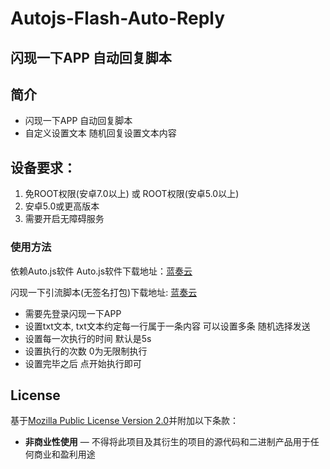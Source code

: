 # Autojs-Flash-Auto-Reply
## 闪现一下APP 自动回复脚本
## 简介
* 闪现一下APP 自动回复脚本
* 自定义设置文本 随机回复设置文本内容


## 设备要求：
1. 免ROOT权限(安卓7.0以上) 或 ROOT权限(安卓5.0以上)
2. 安卓5.0或更高版本
3. 需要开启无障碍服务




### 使用方法

依赖Auto.js软件
Auto.js软件下载地址：[蓝奏云](https://wwa.lanzous.com/iKA1bi63wpe)

闪现一下引流脚本(无签名打包)下载地址: [蓝奏云](https://wwa.lanzous.com/iE93ki63wji)

* 需要先登录闪现一下APP
* 设置txt文本, txt文本约定每一行属于一条内容 可以设置多条 随机选择发送
* 设置每一次执行的时间 默认是5s
* 设置执行的次数 0为无限制执行
* 设置完毕之后 点开始执行即可

## License
基于[Mozilla Public License Version 2.0](https://github.com/hyb1996/NoRootScriptDroid/blob/master/LICENSE.md)并附加以下条款：
* **非商业性使用** — 不得将此项目及其衍生的项目的源代码和二进制产品用于任何商业和盈利用途

